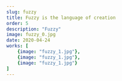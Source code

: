 ```yaml
---
slug: fuzzy
title: Fuzzy is the language of creation
order: 5
description: "Fuzzy"
image: fuzzy_0.jpg
date: 2020-04-24
works: [
	{image: "fuzzy_1.jpg"},
	{image: "fuzzy_1.jpg"},
	{image: "fuzzy_1.jpg"}
]
---
```

